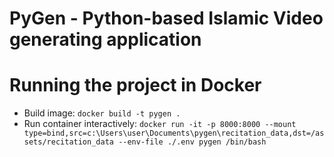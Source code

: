 # PyGen - Python-based Islamic Video generating application


# Running the project in Docker
- Build image: `docker build -t pygen .`
- Run container interactively: `docker run -it -p 8000:8000 --mount type=bind,src=c:\Users\user\Documents\pygen\recitation_data,dst=/assets/recitation_data --env-file ./.env pygen /bin/bash`